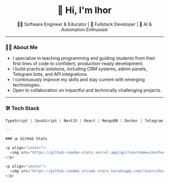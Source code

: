 <h1 align="center">👋 Hi, I'm Ihor</h1>

<p align="center">
  🧑‍🏫 Software Engineer & Educator | 🚀 Fullstack Developer | 🧠 AI & Automation Enthusiast
</p>

---

### 👨‍💻 About Me

- I specialize in teaching programming and guiding students from their first lines of code to confident, production-ready development.
- I build practical solutions, including CRM systems, admin panels, Telegram bots, and API integrations.
- I continuously improve my skills and stay current with emerging technologies.
- Open to collaboration on impactful and technically challenging projects.

---

### 🛠️ Tech Stack

```ts
TypeScript | JavaScript | NestJS | React | MongoDB | Docker | Telegram API | Git

---

### 📊 GitHub Stats

<p align="center">
  <img src="https://github-readme-stats.vercel.app/api?username=ihorhnennyi&show_icons=true&theme=github_dark" alt="GitHub Stats" />
</p>

<p align="center">
  <img src="https://github-readme-streak-stats.herokuapp.com/?user=ihorhnennyi&theme=github-dark" alt="GitHub Streak" />
</p>
